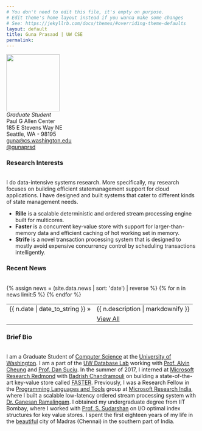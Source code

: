 ```yaml
---
# You don't need to edit this file, it's empty on purpose.
# Edit theme's home layout instead if you wanna make some changes
# See: https://jekyllrb.com/docs/themes/#overriding-theme-defaults
layout: default
title: Guna Prasaad | UW CSE
permalink: 
---
```

<div class="banner">
    <div class="photo">
        <img src="{{site.url}}assets/me.jpg" width="140px" height="150px">
    </div>
    <div class="contact">
        <i>Graduate Student</i> <br>
        Paul G Allen Center<br>
        185 E Stevens Way NE<br>
        Seattle, WA - 98195<br>
        <a href="mailto:guna@cs.washington.edu">guna@cs.washington.edu</a> <br>
        <a href="http://twitter.com/gunaprsd">@gunaprsd</a> <br>
    </div>
</div>
<div class="homecontent">
    <p>
    <h3>Research Interests</h3> <br>
    I do data-intensive systems research. More specifically, my research focuses on building efficient statemanagement support for cloud applications. I have designed and built systems that cater to different kinds of state management needs.
    <ul>
        <li> <b>Rille</b> is a scalable deterministic and ordered stream processing engine built for multicores. </li>
        <li> <b>Faster</b> is a concurrent key-value store with support for larger-than-memory data and efficient caching of hot working set in memory. </li> 
        <li><b>Strife</b> is a novel transaction processing system that is designed to mostly avoid expensive concurrency control by scheduling transactions intelligently.</li>
    </ul></p>
    <p>
    <h3>Recent News</h3> <br>
<table class="news">
  {% assign news = (site.data.news | sort: 'date') | reverse %} {% for n in news limit:5 %}
  <tr>
    <td class="date">{{ n.date | date_to_string }} &raquo; </td> 
    <td class="description"> {{ n.description | markdownify }} </td>
  </tr>
  {% endfor %}
   <tr>
      <td class="date"></td>
      <td class="description"><a href="{{site.url}}/news.html">View All</a></td>
  </tr>
</table>
    </p>
    <p>
    <h3>Brief Bio</h3> <br>
    I am a Graduate Student of <a href="http://www.cs.washington.edu/">Computer Science</a> at the <a href="http://www.washington.edu">University of Washington</a>. I am a part of the <a href="http://db.cs.washington.edu/">UW Database Lab</a> working with <a href="https://homes.cs.washington.edu/~akcheung/">Prof. Alvin Cheung</a> and <a href="https://homes.cs.washington.edu/~suciu/">Prof. Dan Suciu</a>. In the summer of 2017, I interned at <a href="https://www.microsoft.com/en-us/research/lab/microsoft-research-redmond/">Microsoft Research Redmond</a> with <a href="https://www.microsoft.com/en-us/research/people/badrishc/">Badrish Chandramouli</a> on building a state-of-the-art key-value store called <a href="https://www.microsoft.com/en-us/research/project/faster/">FASTER</a>. Previously, I was a Research Fellow in the <a href="http://research.microsoft.com/en-us/groups/plato/">Programming Languages and Tools</a> group at <a href="http://research.microsoft.com/en-us/labs/india/">Microsoft Research India</a>, where I built a scalable low-latency ordered stream processing system with <a href="http://research.microsoft.com/en-us/people/grama/">Dr. Ganesan Ramalingam</a>. I obtained my undergraduate degree from IIT Bombay, where I worked with <a href="http://www.cse.iitb.ac.in/~sudarsha/">Prof. S. Sudarshan</a> on I/O optimal index structures for key value stores. I spent the first eighteen years of my life in the <a href="https://www.facebook.com/mycitychennai/">beautiful</a> city of Madras (Chennai) in the southern part of India.
    </p>
</div>

